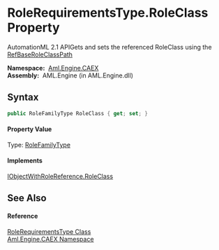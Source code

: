 RoleRequirementsType.RoleClass Property
=======================================
AutomationML 2.1 APIGets and sets the referenced RoleClass using the [RefBaseRoleClassPath][1]

  **Namespace:**  [Aml.Engine.CAEX][2]  
  **Assembly:**  AML.Engine (in AML.Engine.dll)

Syntax
------

```csharp
public RoleFamilyType RoleClass { get; set; }
```

#### Property Value
Type: [RoleFamilyType][3]
#### Implements
[IObjectWithRoleReference.RoleClass][4]  


See Also
--------

#### Reference
[RoleRequirementsType Class][5]  
[Aml.Engine.CAEX Namespace][2]  

[1]: RefBaseRoleClassPath.md
[2]: ../README.md
[3]: ../RoleFamilyType/README.md
[4]: ../IObjectWithRoleReference/RoleClass.md
[5]: README.md
[6]: https://www.automationml.org
[7]: ../../icons/logoShade.png